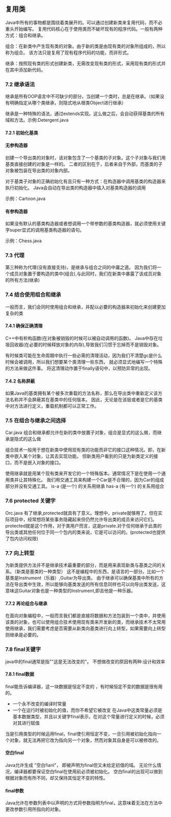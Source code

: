 ## 复用类
Java中所有的事物都是围绕着类展开的。可以通过创建新类来复用代码，而不必重头开始编写。
复用代码核心在于使用类而不破坏现有的程序代码。一般有两种方式：组合和继承。

组合：在新类中产生现有类的对象。由于新的类是由现有类的对象所组成的，所以称为组合。
该方法只是复用了现有程序代码的功能，而非形式。

继承：按照现有类的形式创建新类，无需改变现有类的形式，采用现有类的形式并在其中添加新代码。



### 7.2 继承语法
继承是所有OOP语言中不可缺少的部分。当创建一个类时，总是在继承。（如果没有明确指定从哪个类继承，则隐式地从根类Object进行继承）

继承是一种特殊的语法，通过extends实现。这么做之后，会自动获得基类的所有域和方法。示例:Detergent.java



#### 7.2.1 初始化基类


#### 无参构造器
创建一个导出类的对象时，该对象包含了一个基类的子对象。这个子对象与我们用基类直接创建的对象是一样的。
二者的区别在于，后者来自于外部，而基类的子对象被包装在导出类的对象内部。

对于基类子对象的正确初始化有且只有一种方式：在构造器中调用基类的构造器来执行初始化。
Java会自动在导出类的构造器中插入对基类构造器的调用

示例：Cartoon.java

#### 有参构造器


如果没有默认的基类构造器或者想调用一个带参数的基类构造器，就必须使用关键字super显式的调用基类构造器的语句。

示例：Chess.java


### 7.3 代理
第三种称为代理(没有直接支持)，是继承与组合之间的中庸之道。
因为我们将一个成员对象置于要构造的类中(组合),与此同时，我们在新类中暴露了该成员对象的所有方法(继承)

### 7.4 结合使用组合和继承
一般而言，我们会同时使用组合和继承，并配以必要的构造器来初始化来创建更加复杂的类

#### 7.4.1 确保正确清理
C++中有析构函数(在对象被销毁的时候可以被自动调用的函数)。
Java中存在垃圾回收器(在必要的时候释放对象的内存),导致我们习惯于忘掉而不是销毁对象。

有时候类可能在生命周期中执行一些必需的清理活动，因为我们不清楚gc是什么时候会被调用，所以我们想要某个类清理一些东西，
就必须显式地编写一个特殊的方法来做这件事。
将这清理动作置于finally语句中，以预防异常的出现。

#### 7.4.2 名称屏蔽
如果Java的基类拥有某个被多次重载的方法名称，那么在导出类中重新定义该方法名称并不会屏蔽其在基类中的任何版本。
因此，无论是在该层或者是它的基类中对方法进行定义，重载机制都可以正常工作。


### 7.5 在组合与继承之间选择
Car.java
组合和继承都允许在新的类中放置子对象，组合是显式的这么做，而继承是隐式的这么做

组合技术一般用于想在新类中使用现有类的功能而非它的接口这种情况。即，在新类中嵌入某个对象，让其去实现功能。
但新类用户看到的只是为新类定义的接口，而不是嵌入对象的接口。

使用继承就是用某个现有类来开发它的一个特殊版本。通常情况下是在使用一个通用类并让其特殊化。
我们用交通工具来构建一个Car是不合理的，因为Car的组成部分并没有交通工具。
is-a (是一个) 的关系用继承
has-a (有一个) 的关系用组合

### 7.6 protected 关键字
Orc.java
有了继承,protected就具有了意义。理想中，private就够用了。但在实际项目中，经常想将某些事务隐藏起来但仍然允许导出类的成员来访问它们。
protected就是这个作用，对于类用户而言，这是private.对于任何继承于此类的导出类或其他任何位于同一个包内的类来说，它是可以访问的。(protected也提供了包内访问权限)

### 7.7 向上转型
为新类提供方法并不是继承技术最重要的部分，而是用来表现新类与基类之间的关系。（新类是基类的一种类型）
这不是编程中的东西，是语言的一部分。比如一个基类是Instrument（乐器）,Guitar为导出类。
由于继承可以确保基类中所有的方法在导出类中生效，所以能够向基类发送的所有信息同样也可以向导出类发送，这意味这Guitar对象也是一种类型的Instrument,即吉他是一种乐器。

#### 7.7.2 再论组合与继承
在面向对象编程中，一般而言我们都是直接将数据和方法包装到一个类中，并使用该类的对象，也可以使用组合技术使用现有类来开发新的类，而继承技术不太常用
使用继承，我们需要考虑是否需要从新类向基类进行向上转型，如果需要向上转型则继承是必要的。

### 7.8 final关键字
java中的final通常是指""这是无法改变的"。
不想做改变的原因有两种:设计和效率

#### 7.8.1 final数据
final能告诉编译器，这一块数据是恒定不变的 ，有时候恒定不变的数据是很有用的。
- 一个永不改变的编译时常量
- 一个在运行时被初始化的值，而你不希望它被改变
在Java中这类常量必须是基本数据类型，并且以关键字final表示，在对这个常量进行定义的时候，必须对其进行赋值

当是引用类型的时候运用final，final使引用恒定不变，一旦引用被初始化指向一个对象，就无法再把它改为指向另一个对象，然而对象其自身是可以被修改的。

#### 空白final
Java允许生成 "空白fianl"， 即被声明为final但又未给定初值的域。
无论什么情况，编译器都要保证空白final在使用前必须被初始化。
空白final的出现可以做到根据对象而有所不同，却又保持其恒定不变的特性。

#### final参数
Java允许在参数列表中以声明的方式将参数指明为final，这意味着无法在方法中更改参数引用所指向的对象。